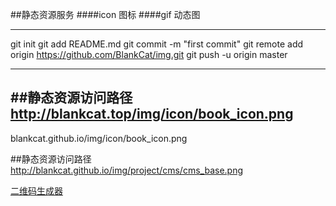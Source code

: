 ##静态资源服务
####icon 图标
####gif 动态图


---
git init
git add README.md
git commit -m "first commit"
git remote add origin https://github.com/BlankCat/img.git
git push -u origin master

---


##静态资源访问路径
http://blankcat.top/img/icon/book_icon.png
--
blankcat.github.io/img/icon/book_icon.png

##静态资源访问路径
http://blankcat.github.io/img/project/cms/cms_base.png

[二维码生成器](http://cli.im/)